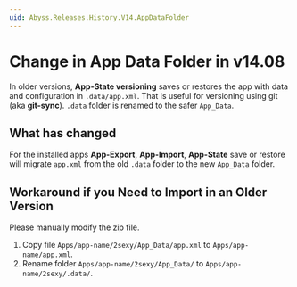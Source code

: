 ```yaml
---
uid: Abyss.Releases.History.V14.AppDataFolder
---
```


# Change in App Data Folder in v14.08

In older versions, **App-State versioning** saves or restores the app with data and configuration in `.data/app.xml`. That is useful for versioning using git (aka **git-sync**). `.data` folder is renamed to the safer `App_Data`.

## What has changed

For the installed apps **App-Export**, **App-Import**, **App-State** save or restore will migrate `app.xml` from the old `.data` folder to the new `App_Data` folder.

## Workaround if you Need to Import in an Older Version

Please manually modify the zip file.

1. Copy file `Apps/app-name/2sexy/App_Data/app.xml` to `Apps/app-name/app.xml`.
1. Rename folder `Apps/app-name/2sexy/App_Data/` to `Apps/app-name/2sexy/.data/`.

